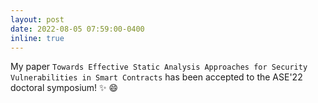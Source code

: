 ```yaml
---
layout: post
date: 2022-08-05 07:59:00-0400
inline: true
---
```


My paper `Towards Effective Static Analysis Approaches for Security
  Vulnerabilities in Smart Contracts` has been accepted to the ASE'22 doctoral symposium! :sparkles: :smile:

